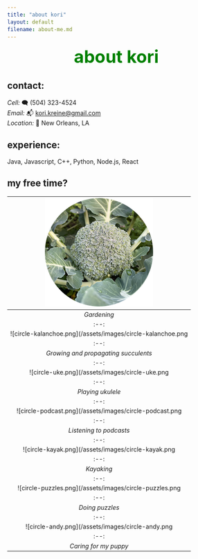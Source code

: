 ```yaml
---
title: "about kori"
layout: default
filename: about-me.md
---
```


<div align="center" style="color:green; font-size:40px;">
    <strong>about kori</strong>
</div>

## contact:

_Cell:_ 🗨️ (504) 323-4524‬  
_Email:_ 📬 kori.kreine@gmail.com  
_Location:_ 🏡 New Orleans, LA

## experience:
Java, Javascript, C++, Python, Node.js, React

## my free time?
<!---
<img src="/assets/images/circle-broc.png" alt="broccoli">
<img src="/assets/images/circle-andy.png" alt="andy">
<img src="/assets/images/circle-kalanchoe.png" alt="kalanchoe">
<img src="/assets/images/circle-uke.png" alt="uke">
<img src="/assets/images/circle-tomato.png" alt="tomato">
<img src="/assets/images/circle-kayak.png" alt="kayak">
<img src="/assets/images/circle-puzzles.png" alt="puzzles">
--->

| ![circle-broc.png](/assets/images/circle-broc.png) | 
|:--:| 
| *Gardening* |
|:--:| 
| ![circle-kalanchoe.png](/assets/images/circle-kalanchoe.png | 
|:--:| 
| *Growing and propagating succulents* |
|:--:| 
| ![circle-uke.png](/assets/images/circle-uke.png | 
|:--:| 
| *Playing ukulele* |
|:--:| 
| ![circle-podcast.png](/assets/images/circle-podcast.png | 
|:--:| 
| *Listening to podcasts* |
|:--:| 
| ![circle-kayak.png](/assets/images/circle-kayak.png | 
|:--:| 
| *Kayaking* |
|:--:| 
| ![circle-puzzles.png](/assets/images/circle-puzzles.png | 
|:--:| 
| *Doing puzzles* |
|:--:| 
| ![circle-andy.png](/assets/images/circle-andy.png | 
|:--:| 
| *Caring for my puppy* |